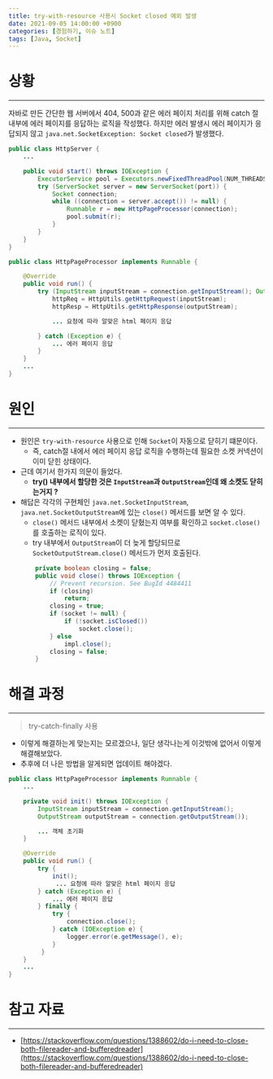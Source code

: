 ```yaml
---
title: try-with-resource 사용시 Socket closed 예외 발생
date: 2021-09-05 14:00:00 +0900
categories: [경험하기, 이슈 노트]
tags: [Java, Socket]
---
```


# 상황
---
자바로 만든 간단한 웹 서버에서 404, 500과 같은 에러 페이지 처리를 위해 catch 절 내부에 에러 페이지를 응답하는 로직을 작성했다.
하지만 에러 발생시 에러 페이지가 응답되지 않고 `java.net.SocketException: Socket closed`가 발생했다.

```java
public class HttpServer {
    ...

    public void start() throws IOException {
        ExecutorService pool = Executors.newFixedThreadPool(NUM_THREADS);
        try (ServerSocket server = new ServerSocket(port)) {
            Socket connection;
            while ((connection = server.accept()) != null) {
                Runnable r = new HttpPageProcessor(connection);
                pool.submit(r);
            }
        }
    }
}
```

```java
public class HttpPageProcessor implements Runnable {

    @Override
    public void run() {
        try (InputStream inputStream = connection.getInputStream(); OutputStream outputStream = connection.getOutputStream()){
            httpReq = HttpUtils.getHttpRequest(inputStream);
            httpResp = HttpUtils.getHttpResponse(outputStream);

            ... 요청에 따라 알맞은 html 페이지 응답

        } catch (Exception e) {
            ... 에러 페이지 응답
        }
    }
    ...
}
```

# 원인
---
- 원인은 `try-with-resource` 사용으로 인해 `Socket`이 자동으로 닫히기 떄문이다.
  - 즉, catch절 내에서 에러 페이지 응답 로직을 수행하는데 필요한 소켓 커넥션이 이미 닫힌 상태이다.
- 근데 여기서 한가지 의문이 들었다.
  - **try() 내부에서 할당한 것은 `InputStream`과 `OutputStream`인데 왜 소켓도 닫히는거지 ?**
- 해답은 각각의 구현체인 `java.net.SocketInputStream`, `java.net.SocketOutputStream`에 있는 `close()` 메서드를 보면 알 수 있다.
  - `close()` 메서드 내부에서 소켓이 닫혔는지 여부를 확인하고 `socket.close()`를 호출하는 로직이 있다.
  - try 내부에서 `OutputStream`이 더 늦게 할당되므로 `SocketOutputStream.close()` 메서드가 먼저 호출된다.
  ```java
      private boolean closing = false;
      public void close() throws IOException {
          // Prevent recursion. See BugId 4484411
          if (closing)
              return;
          closing = true;
          if (socket != null) {
              if (!socket.isClosed())
                  socket.close();
          } else
              impl.close();
          closing = false;
      }
  ```

# 해결 과정
---
> try-catch-finally 사용

- 이렇게 해결하는게 맞는지는 모르겠으나, 일단 생각나는게 이것밖에 없어서 이렇게 해결해보았다.
- 추후에 더 나은 방법을 알게되면 업데이트 해야겠다.

```java
public class HttpPageProcessor implements Runnable {
    ...

    private void init() throws IOException {
        InputStream inputStream = connection.getInputStream();
        OutputStream outputStream = connection.getOutputStream());

        ... 객체 초기화
    }

    @Override
    public void run() {
        try {
            init();
             ... 요청에 따라 알맞은 html 페이지 응답
        } catch (Exception e) {
            ... 에러 페이지 응답
        } finally {
            try {
                connection.close();
            } catch (IOException e) {
                logger.error(e.getMessage(), e);
            }
         }
    }
    ...
}
```


# 참고 자료
---
- [https://stackoverflow.com/questions/1388602/do-i-need-to-close-both-filereader-and-bufferedreader](https://stackoverflow.com/questions/1388602/do-i-need-to-close-both-filereader-and-bufferedreader)

